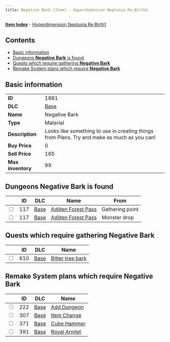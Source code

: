 ```yaml
---
title: Negative Bark (Item) - Hyperdimension Neptunia Re;Birth1
---
```


[**Item Index**](/neptunia/rb1/item/index.html) - [Hyperdimension Neptunia Re;Birth1](/neptunia/rb1)

## Contents

- [Basic information](#basic-information)
- [Dungeons **Negative Bark** is found](#dungeons-negative-bark-is-found)
- [Quests which require gathering **Negative Bark**](#quests-which-require-gathering-negative-bark)
- [Remake System plans which require **Negative Bark**](#remake-system-plans-which-require-negative-bark)

## Basic information

|   |   |
| -- | -- |
| **ID** | 1881 |
| **DLC** | [Base](/neptunia/rb1/dlc/1-base.html) |
| **Name** | Negative Bark |
| **Type** | Material |
| **Description** | Looks like something to use in creating things from Plans. Try and make as much as you can! |
| **Buy Price** | 0 |
| **Sell Price** | 165 |
| **Max inventory** | 99 |


## Dungeons **Negative Bark** is found

|    | ID | DLC | Name | From |
| -- | -- | --- | ---- | ---- |
| <input type="checkbox" id="rb1-dungeon-1-117" class="trackbox" /> | 117 | [Base](/neptunia/rb1/dlc/1-base.html) | [Adjiten Forest Pass](/neptunia/rb1/dungeon/1-117-adjiten-forest-pass.html) | Gathering point |
| <input type="checkbox" id="rb1-dungeon-1-117" class="trackbox" /> | 117 | [Base](/neptunia/rb1/dlc/1-base.html) | [Adjiten Forest Pass](/neptunia/rb1/dungeon/1-117-adjiten-forest-pass.html) | Monster drop |


## Quests which require gathering **Negative Bark**

|    | ID | DLC | Name |
| -- | -- | --- | ---- |
| <input type="checkbox" id="rb1-quest-1-610" class="trackbox" /> | 610 | [Base](/neptunia/rb1/dlc/1-base.html) | [Bitter tree bark](/neptunia/rb1/quest/1-610-bitter-tree-bark.html) |


## Remake System plans which require **Negative Bark**

|    | ID | DLC | Name |
| -- | -- | --- | ---- |
| <input type="checkbox" id="rb1-quest-1-222" class="trackbox" /> | 222 | [Base](/neptunia/rb1/dlc/1-base.html) | [Add Dungeon](/neptunia/rb1/quest/1-222-add-dungeon.html) |
| <input type="checkbox" id="rb1-quest-1-307" class="trackbox" /> | 307 | [Base](/neptunia/rb1/dlc/1-base.html) | [Item Change](/neptunia/rb1/quest/1-307-item-change.html) |
| <input type="checkbox" id="rb1-quest-1-371" class="trackbox" /> | 371 | [Base](/neptunia/rb1/dlc/1-base.html) | [Cube Hammer](/neptunia/rb1/quest/1-371-cube-hammer.html) |
| <input type="checkbox" id="rb1-quest-1-391" class="trackbox" /> | 391 | [Base](/neptunia/rb1/dlc/1-base.html) | [Royal Armlet](/neptunia/rb1/quest/1-391-royal-armlet.html) |
